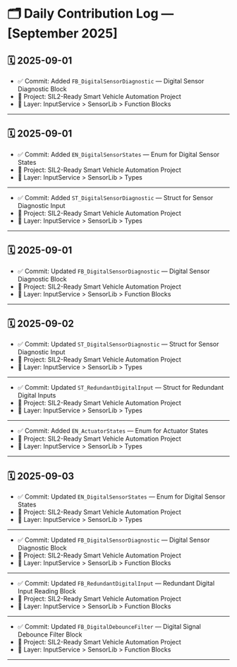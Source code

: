# 🗂️ Daily Contribution Log — [September 2025]

## 🗓️ 2025-09-01
- ✅ Commit: Added `FB_DigitalSensorDiagnostic` —  Digital Sensor Diagnostic Block
- 🔐 Project: SIL2-Ready Smart Vehicle Automation Project
- 🧩 Layer: InputService > SensorLib > Function Blocks

---

## 🗓️ 2025-09-01
- ✅ Commit: Added `EN_DigitalSensorStates` — Enum for Digital Sensor States
- 🔐 Project: SIL2-Ready Smart Vehicle Automation Project
- 🧩 Layer: InputService > SensorLib > Types

---

- ✅ Commit: Added `ST_DigitalSensorDiagnostic` — Struct for Sensor Diagnostic Input
- 🔐 Project: SIL2-Ready Smart Vehicle Automation Project
- 🧩 Layer: InputService > SensorLib > Types

---

## 🗓️ 2025-09-01
- ✅ Commit: Updated `FB_DigitalSensorDiagnostic` — Digital Sensor Diagnostic Block
- 🔐 Project: SIL2-Ready Smart Vehicle Automation Project
- 🧩 Layer: InputService > SensorLib > Function Blocks

---

## 🗓️ 2025-09-02
- ✅ Commit: Updated `ST_DigitalSensorDiagnostic` — Struct for Sensor Diagnostic Input
- 🔐 Project: SIL2-Ready Smart Vehicle Automation Project
- 🧩 Layer: InputService > SensorLib > Types

---

- ✅ Commit: Updated `ST_RedundantDigitalInput` — Struct for Redundant Digital Inputs
- 🔐 Project: SIL2-Ready Smart Vehicle Automation Project
- 🧩 Layer: InputService > SensorLib > Types

---

- ✅ Commit: Added `EN_ActuatorStates` — Enum for Actuator States
- 🔐 Project: SIL2-Ready Smart Vehicle Automation Project
- 🧩 Layer: InputService > SensorLib > Types

---

## 🗓️ 2025-09-03
- ✅ Commit: Updated `EN_DigitalSensorStates` — Enum for Digital Sensor States
- 🔐 Project: SIL2-Ready Smart Vehicle Automation Project
- 🧩 Layer: InputService > SensorLib > Types

---

- ✅ Commit: Updated `FB_DigitalSensorDiagnostic` — Digital Sensor Diagnostic Block
- 🔐 Project: SIL2-Ready Smart Vehicle Automation Project
- 🧩 Layer: InputService > SensorLib > Function Blocks

---

- ✅ Commit: Updated `FB_RedundantDigitalInput` — Redundant Digital Input Reading Block
- 🔐 Project: SIL2-Ready Smart Vehicle Automation Project
- 🧩 Layer: InputService > SensorLib > Function Blocks

---

- ✅ Commit: Updated `FB_DigitalDebounceFilter` — Digital Signal Debounce Filter Block
- 🔐 Project: SIL2-Ready Smart Vehicle Automation Project
- 🧩 Layer: InputService > SensorLib > Function Blocks

---

